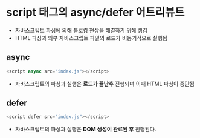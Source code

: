 # script 태그의 async/defer 어트리뷰트
- 자바스크립트 파싱에 의해 블로킹 현상을 해결하기 위해 생김
- HTML 파싱과 외부 자바스크립트 파일의 로드가 비동기적으로 실행됨

## async
```js
<script async src="index.js"></script>
```

- 자바스크립트의 파싱과 실행은 **로드가 끝난후** 진행되며 이때 HTML 파싱이 중단됨


## defer
```js
<script defer src="index.js"></script>
```
- 자바스크립트의 파싱과 실행은 **DOM 생성이 완료된 후** 진행된다.
